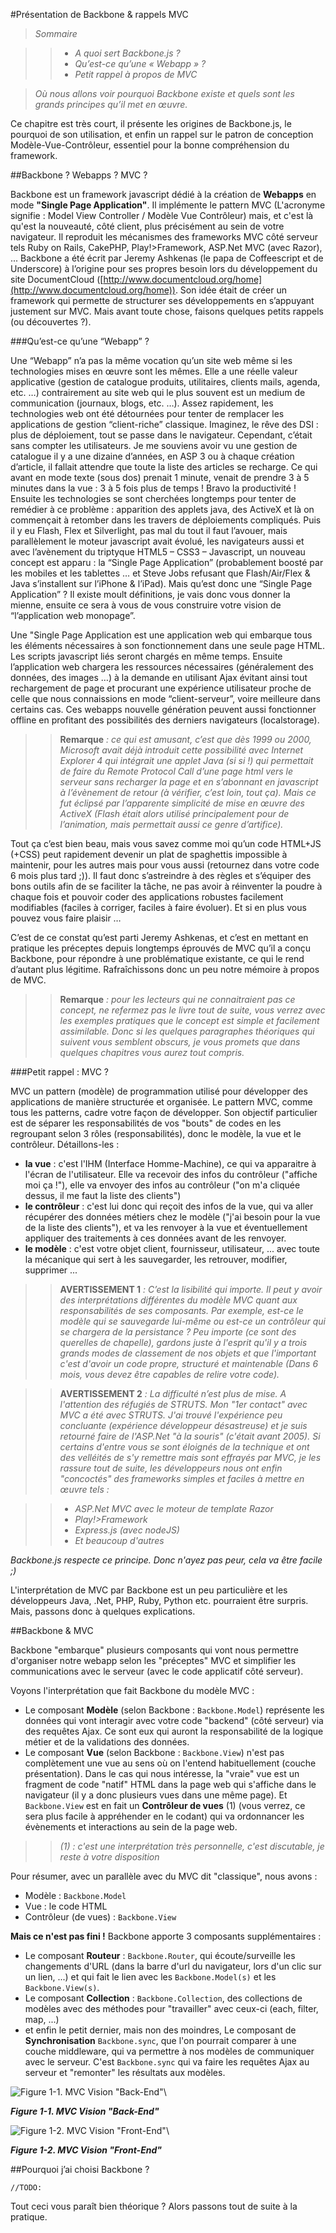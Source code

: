 #Présentation de Backbone & rappels MVC

>*Sommaire*

>>- *A quoi sert Backbone.js ?*
>>- *Qu’est-ce qu’une « Webapp » ?*
>>- *Petit rappel à propos de MVC*

>*Où nous allons voir pourquoi Backbone existe et quels sont les grands principes qu’il met en œuvre.*

Ce chapitre est très court, il présente les origines de Backbone.js, le pourquoi de son utilisation, et enfin un rappel sur le patron de conception Modèle-Vue-Contrôleur, essentiel pour la bonne compréhension du framework.

##Backbone ? Webapps ? MVC ?

Backbone est un framework javascript dédié à la création de **Webapps** en mode **"Single Page Application"**. Il implémente le pattern MVC (L'acronyme signifie : Model View Controller / Modèle Vue Contrôleur) mais, et c'est là qu'est la nouveauté, côté client, plus précisément au sein de votre navigateur. Il reproduit les mécanismes des frameworks MVC côté serveur tels Ruby on Rails, CakePHP, Play!>Framework, ASP.Net MVC (avec Razor), ...
Backbone a été écrit par Jeremy Ashkenas (le papa de Coffeescript et de Underscore) à l’origine pour ses propres besoin lors du développement du site DocumentCloud ([http://www.documentcloud.org/home](http://www.documentcloud.org/home)). Son idée était de créer un framework qui permette de structurer ses développements en s’appuyant justement sur MVC.
Mais avant toute chose, faisons quelques petits rappels (ou découvertes ?).

###Qu’est-ce qu’une “Webapp” ?

Une “Webapp” n’a pas la même vocation qu’un site web même si les technologies mises en œuvre sont les mêmes. Elle a une réelle valeur applicative (gestion de catalogue produits, utilitaires, clients mails, agenda, etc. …) contrairement au site web qui le plus souvent est un medium de communication (journaux, blogs, etc. …). Assez rapidement, les technologies web ont été détournées pour tenter de remplacer les applications de gestion “client-riche” classique. Imaginez, le rêve des DSI : plus de déploiement, tout se passe dans le navigateur. Cependant, c’était sans compter les utilisateurs. Je me souviens avoir vu une gestion de catalogue il y a une dizaine d’années, en ASP 3 ou à chaque création d’article, il fallait attendre que toute la liste des articles se recharge. Ce qui avant en mode texte (sous dos) prenait 1 minute, venait de prendre 3 à 5 minutes dans la vue : 3 à 5 fois plus de temps ! Bravo la productivité ! Ensuite les technologies se sont cherchées longtemps pour tenter de remédier à ce problème : apparition des applets java, des ActiveX et là on commençait à retomber dans les travers de déploiements compliqués. Puis il y eu Flash, Flex et Silverlight, pas mal du tout il faut l’avouer, mais parallèlement le moteur javascript avait évolué, les navigateurs aussi et avec l’avènement du triptyque HTML5 – CSS3 – Javascript, un nouveau concept est apparu : la “Single Page Application” (probablement boosté par les mobiles et les tablettes … et Steve Jobs refusant que Flash/Air/Flex & Java s’installent sur l’iPhone & l’iPad). Mais qu’est donc une “Single Page Application” ? Il existe moult définitions, je vais donc vous donner la mienne, ensuite ce sera à vous de vous construire votre vision de “l’application web monopage”.

Une "Single Page Application est une application web qui embarque tous les éléments nécessaires à son fonctionnement dans une seule page HTML. Les scripts javascript liés seront chargés en même temps. Ensuite l’application web chargera les ressources nécessaires (généralement des données, des images …) à la demande en utilisant Ajax évitant ainsi tout rechargement de page et procurant une expérience utilisateur proche de celle que nous connaissions en mode “client-serveur”, voire meilleure dans certains cas. Ces webapps nouvelle génération peuvent aussi fonctionner offline en profitant des possibilités des derniers navigateurs (localstorage).

>>**Remarque** *: ce qui est amusant, c’est que dès 1999 ou 2000, Microsoft avait déjà introduit cette possibilité avec Internet Explorer 4 qui intégrait une applet Java (si si !) qui permettait de faire du Remote Protocol Call d’une page html vers le serveur sans recharger la page et en s’abonnant en javascript à l’évènement de retour (à vérifier, c’est loin, tout ça). Mais ce fut éclipsé par l’apparente simplicité de mise en œuvre des ActiveX (Flash était alors utilisé principalement pour de l’animation, mais permettait aussi ce genre d’artifice).*

Tout ça c’est bien beau, mais vous savez comme moi qu’un code HTML+JS (+CSS) peut rapidement devenir un plat de spaghettis impossible à maintenir, pour les autres mais pour vous aussi (retournez dans votre code 6 mois plus tard ;)). Il faut donc s’astreindre à des règles et s’équiper des bons outils afin de se faciliter la tâche, ne pas avoir à réinventer la poudre à chaque fois et pouvoir coder des applications robustes facilement modifiables (faciles à corriger, faciles à faire évoluer). Et si en plus vous pouvez vous faire plaisir …

C’est de ce constat qu’est parti Jeremy Ashkenas, et c’est en mettant en pratique les préceptes depuis longtemps éprouvés de MVC qu’il a conçu Backbone, pour répondre à une problématique existante, ce qui le rend d’autant plus légitime.
Rafraîchissons donc un peu notre mémoire à propos de MVC.

>>**Remarque** *: pour les lecteurs qui ne connaitraient pas ce concept, ne refermez pas le livre tout de suite, vous verrez avec les exemples pratiques que le concept est simple et facilement assimilable. Donc si les quelques paragraphes théoriques qui suivent vous semblent obscurs, je vous promets que dans quelques chapitres vous aurez tout compris.*

###Petit rappel : MVC ?

MVC un pattern (modèle) de programmation utilisé pour développer des applications de manière structurée et organisée. Le pattern MVC, comme tous les patterns, cadre votre façon de développer. Son objectif particulier est de séparer les responsabilités de vos "bouts" de codes en les regroupant selon 3 rôles (responsabilités), donc le modèle, la vue et le contrôleur. Détaillons-les :

- **la vue** : c'est l'IHM (Interface Homme-Machine), ce qui va apparaitre à l'écran de l'utilisateur. Elle va recevoir des infos du contrôleur ("affiche moi ça !"), elle va envoyer des infos au contrôleur ("on m'a cliquée dessus, il me faut la liste des clients")
- **le contrôleur** : c'est lui donc qui reçoit des infos de la vue, qui va aller récupérer des données métiers chez le modèle ("j'ai besoin pour la vue de la liste des clients"), et va les renvoyer à la vue et éventuellement appliquer des traitements à ces données avant de les renvoyer.
- **le modèle** : c'est votre  objet client, fournisseur, utilisateur, ... avec toute la mécanique qui sert à les sauvegarder, les retrouver, modifier, supprimer ...

>>**AVERTISSEMENT 1** *: C’est la lisibilité qui importe. Il peut y avoir des interprétations différentes du modèle MVC quant aux responsabilités de ses composants. Par exemple, est-ce le modèle qui se sauvegarde lui-même ou est-ce un contrôleur qui se chargera de la persistance ? Peu importe (ce sont des querelles de chapelle), gardons juste à l'esprit qu'il y a trois grands modes de classement de nos objets et que l'important c'est d'avoir un code propre, structuré et maintenable (Dans 6 mois, vous devez être capables de relire votre code).*

>>**AVERTISSEMENT 2** *: La difficulté n’est plus de mise. A l'attention des réfugiés de STRUTS. Mon "1er contact" avec MVC a été avec STRUTS. J'ai trouvé l'expérience peu concluante (expérience développeur désastreuse) et je suis retourné faire de l'ASP.Net "à la souris" (c'était avant 2005). Si certains d'entre vous se sont éloignés de la technique et ont des velléités de s'y remettre mais sont effrayés par MVC, je les rassure tout de suite, les développeurs nous ont enfin "concoctés" des frameworks simples et faciles à mettre en œuvre tels :*

>>- *ASP.Net MVC avec le moteur de template Razor*
>>- *Play!>Framework*
>>- *Express.js (avec nodeJS)*
>>- *Et beaucoup d'autres*

*Backbone.js respecte ce principe. Donc n'ayez pas peur, cela va être facile ;)*

L'interprétation de MVC par Backbone est un peu particulière et les développeurs Java, .Net, PHP, Ruby, Python etc. pourraient être surpris. Mais, passons donc à quelques explications.

##Backbone & MVC

Backbone "embarque" plusieurs composants qui vont nous permettre d'organiser notre webapp selon les "préceptes" MVC et simplifier les communications avec le serveur (avec le code applicatif côté serveur).

Voyons l'interprétation que fait Backbone du modèle MVC :

- Le composant **Modèle** (selon Backbone : `Backbone.Model`) représente les données qui vont interagir avec votre code "backend" (côté serveur) via des requêtes Ajax. Ce sont eux qui auront la responsabilité de la logique métier et de la validations des données.
- Le composant **Vue** (selon Backbone : `Backbone.View`) n'est pas complètement une vue au sens où on l'entend habituellement (couche présentation). Dans le cas qui nous intéresse, la "vraie" vue est un fragment de code "natif" HTML dans la page web qui s'affiche dans le navigateur (il y a donc plusieurs vues dans une même page). Et `Backbone.View` est en fait un **Contrôleur de vues** (1) (vous verrez, ce sera plus facile à appréhender en le codant) qui va ordonnancer les évènements et interactions au sein de la page web.

>>*(1) : c'est une interprétation très personnelle, c'est discutable, je reste à votre disposition*

Pour résumer, avec un parallèle avec du MVC dit "classique", nous avons :

- Modèle : `Backbone.Model`
- Vue : le code HTML
- Contrôleur (de vues) : `Backbone.View`

**Mais ce n'est pas fini !** Backbone apporte 3 composants supplémentaires :

- Le composant **Routeur** : `Backbone.Router`, qui écoute/surveille les changements d'URL (dans la barre d'url du navigateur, lors d'un clic sur un lien, ...) et qui fait le lien avec les `Backbone.Model(s)` et les `Backbone.View(s)`.
- Le composant **Collection** : `Backbone.Collection`, des collections de modèles avec des méthodes pour "travailler" avec ceux-ci (each, filter, map, ...)
- et enfin le petit dernier, mais non des moindres, Le composant de **Synchronisation** `Backbone.sync`, que l'on pourrait comparer à une couche middleware, qui va permettre à nos modèles de communiquer avec le serveur. C'est `Backbone.sync` qui va faire les requêtes Ajax au serveur et "remonter" les résultats aux modèles.


![Figure 1-1. MVC Vision "Back-End"](RSRC/01_01_MVC.png)\ 

***Figure 1-1. MVC Vision "Back-End"***


![Figure 1-2. MVC Vision "Front-End"](RSRC/01_02_MVC.png)\ 

***Figure 1-2. MVC Vision "Front-End"***


##Pourquoi j’ai choisi  Backbone ?
 
	//TODO:


Tout ceci vous paraît bien théorique ? Alors passons tout de suite à la pratique.

